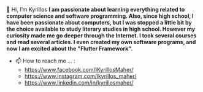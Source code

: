 
👋 Hi, I’m Kyrillos
**I am passionate about learning everything related to computer science and software programming. Also, since high school, I have been passionate about computers, but I was stopped a little bit by the choice available to study literary studies in high school. However my curiosity made me go deeper through the Internet. I took several courses and read several articles. I even created my own software programs, and now I am excited about the "Flutter Framework".**




- 📫 How to reach me ... :
     * https://www.facebook.com/IKyrillosMaher/
     * https://www.instagram.com/lkyrillos_maher/
     * https://www.linkedin.com/in/kyrillosmaher/

<!---
Ikyrillos/Ikyrillos is a ✨ special ✨ repository because its `README.md` (this file) appears on your GitHub profile.
You can click the Preview link to take a look at your changes.
--->
